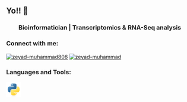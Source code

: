 ## Yo!! 👋

<h3 align="center">Bioinformatician | Transcriptomics & RNA-Seq analysis</h3>

<h3 align="left">Connect with me:</h3>
<p align="left">
<a href="https://linkedin.com/in/zeyad-muhammad808" target="blank"><img align="center" src="https://raw.githubusercontent.com/rahuldkjain/github-profile-readme-generator/master/src/images/icons/Social/linked-in-alt.svg" alt="zeyad-muhammad808" height="30" width="40" /></a>
<a href="https://fb.com/zeyad-muhammad" target="blank"><img align="center" src="https://raw.githubusercontent.com/rahuldkjain/github-profile-readme-generator/master/src/images/icons/Social/facebook.svg" alt="zeyad-muhammad" height="30" width="40" /></a>
</p>

<h3 align="left">Languages and Tools:</h3>
<p align="left"> <a href="https://www.python.org" target="_blank" rel="noreferrer"> <img src="https://raw.githubusercontent.com/devicons/devicon/master/icons/python/python-original.svg" alt="python" width="40" height="40"/> </a> </p>
